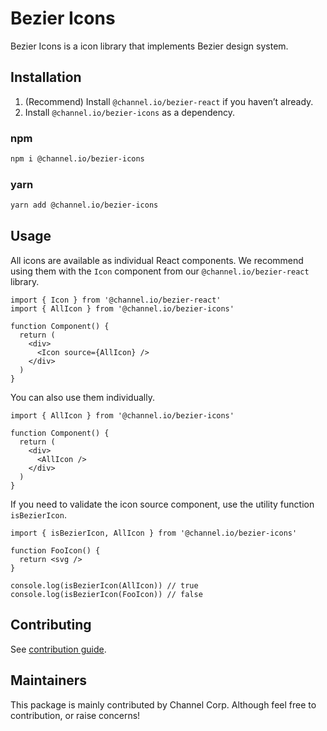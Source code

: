 # Bezier Icons

Bezier Icons is a icon library that implements Bezier design system.

## Installation

1. (Recommend) Install `@channel.io/bezier-react` if you haven’t already.
2. Install `@channel.io/bezier-icons` as a dependency.

### npm

```bash
npm i @channel.io/bezier-icons
```

### yarn

```bash
yarn add @channel.io/bezier-icons
```

## Usage

All icons are available as individual React components. We recommend using them with the `Icon` component from our `@channel.io/bezier-react` library.

```tsx
import { Icon } from '@channel.io/bezier-react'
import { AllIcon } from '@channel.io/bezier-icons'

function Component() {
  return (
    <div>
      <Icon source={AllIcon} />
    </div>
  )
}
```

You can also use them individually.

```tsx
import { AllIcon } from '@channel.io/bezier-icons'

function Component() {
  return (
    <div>
      <AllIcon />
    </div>
  )
}
```

If you need to validate the icon source component, use the utility function `isBezierIcon`.

```tsx
import { isBezierIcon, AllIcon } from '@channel.io/bezier-icons'

function FooIcon() {
  return <svg />
}

console.log(isBezierIcon(AllIcon)) // true
console.log(isBezierIcon(FooIcon)) // false
```

## Contributing

See [contribution guide](https://github.com/channel-io/bezier-react/wiki/Contribute).

## Maintainers

This package is mainly contributed by Channel Corp. Although feel free to contribution, or raise concerns!

